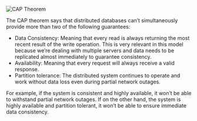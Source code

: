 ![CAP Theorem](https://assets.roadmap.sh/guest/cap-theorem.png)

The CAP theorem says that distributed databases can’t simultaneously provide more than two of the following guarantees:

- Data Consistency: Meaning that every read is always returning the most recent result of the write operation. This is very relevant in this model because we’re dealing with multiple servers and data needs to be replicated almost immediately to guarantee consistency.
- Availability: Meaning that every request will always receive a valid response.
- Partition tolerance: The distributed system continues to operate and work without data loss even during partial network outages.

For example, if the system is consistent and highly available, it won’t be able to withstand partial network outages. If on the other hand, the system is highly available and partition tolerant, it won’t be able to ensure immediate data consistency.